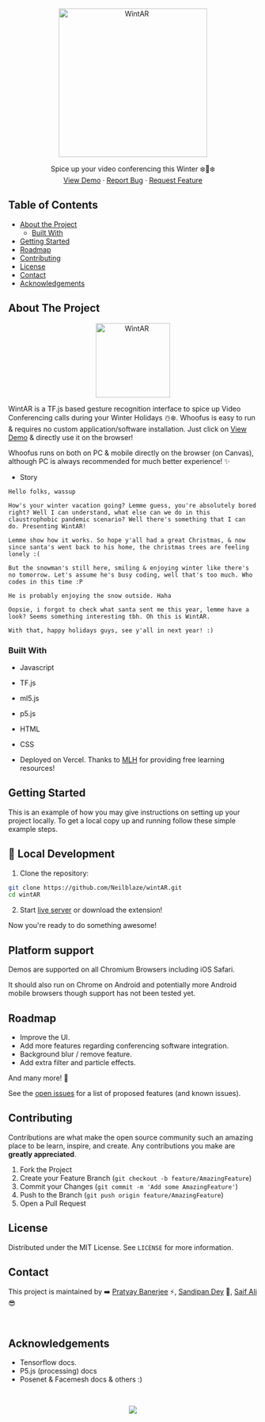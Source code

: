 <br />
<p align="center">
  <a href="https://hohoholidays.us/">
    <img src="https://raw.githubusercontent.com/Neilblaze/wintAR/main/images/wintAR.png" width="300px" alt="WintAR" >
  </a>

  <p align="center">
    Spice up your video conferencing this Winter ❄️🎅❄️
    <br />
    <a href="https://hohoholidays.us/">View Demo</a>
    ·
    <a href="https://github.com/Neilblaze/wintAR/issues/new/choose">Report Bug</a>
    ·
    <a href="https://github.com/Neilblaze/wintAR/issues">Request Feature</a>
  </p>
</p>



<!-- TABLE OF CONTENTS -->
## Table of Contents

* [About the Project](#about-the-project)
  * [Built With](#built-with)
* [Getting Started](#getting-started)
* [Roadmap](#roadmap)
* [Contributing](#contributing)
* [License](#license)
* [Contact](#contact)
* [Acknowledgements](#acknowledgements)



<!-- ABOUT THE PROJECT -->
## About The Project

<p align="center">
  <a href="https://hohoholidays.us">
    <img src="https://raw.githubusercontent.com/Neilblaze/wintAR/main/images/favicon.png" width="150px" height="150px" alt="WintAR" >
  </a>

WintAR is a TF.js based gesture recognition interface to spice up Video Conferencing calls during your Winter Holidays ☃️❄️. Whoofus is easy to run & requires no custom application/software installation. Just click on [View Demo](https://hohoholidays.us) & directly use it on the browser! 

Whoofus runs on both on PC & mobile directly on the browser (on Canvas), although PC is always recommended for much better experience! ✨

- Story
```
Hello folks, wassup

How's your winter vacation going? Lemme guess, you're absolutely bored right? Well I can understand, what else can we do in this claustrophobic pandemic scenario? Well there's something that I can do. Presenting WintAR!

Lemme show how it works. So hope y'all had a great Christmas, & now since santa's went back to his home, the christmas trees are feeling lonely :(

But the snowman's still here, smiling & enjoying winter like there's no tomorrow. Let's assume he's busy coding, well that's too much. Who codes in this time :P

He is probably enjoying the snow outside. Haha

Oopsie, i forgot to check what santa sent me this year, lemme have a look? Seems something interesting tbh. Oh this is WintAR.

With that, happy holidays guys, see y'all in next year! :)
```

### Built With

- Javascript
- TF.js
- ml5.js
- p5.js
- HTML
- CSS

- Deployed on Vercel. Thanks to [MLH](https://mlh.io/) for providing free learning resources!

<!-- GETTING STARTED -->
## Getting Started

This is an example of how you may give instructions on setting up your project locally.
To get a local copy up and running follow these simple example steps.

<!-- LOCAL DEVELOPMENT -->
## :rocket: Local Development

1. Clone the repository:

```bash
git clone https://github.com/Neilblaze/wintAR.git
cd wintAR
```

2. Start [live server](https://stackoverflow.com/questions/43807041/live-reload-refresh-solution-for-html-css-in-2017) or download the extension!

Now you're ready to do something awesome!

## Platform support

Demos are supported on all Chromium Browsers including iOS Safari.

It should also run on Chrome on Android and potentially more Android mobile browsers though support has not been tested yet.


<!-- ROADMAP -->

## Roadmap

- Improve the UI.
- Add more features regarding conferencing software integration.
- Background blur / remove feature.
- Add extra filter and particle effects.

And many more! 🌟

See the [open issues](https://github.com/Neilblaze/wintAR/issues) for a list of proposed features (and known issues).



<!-- CONTRIBUTING -->
## Contributing

Contributions are what make the open source community such an amazing place to be learn, inspire, and create. Any contributions you make are **greatly appreciated**.

1. Fork the Project
2. Create your Feature Branch (`git checkout -b feature/AmazingFeature`)
3. Commit your Changes (`git commit -m 'Add some AmazingFeature'`)
4. Push to the Branch (`git push origin feature/AmazingFeature`)
5. Open a Pull Request


<!-- LICENSE -->
## License

Distributed under the MIT License. See `LICENSE` for more information.


<!-- CONTACT -->
## Contact

This project is maintained by ➡️ [Pratyay Banerjee](https://github.com/Neilblaze) ⚡, [Sandipan Dey](https://github.com/sandipndev) 🍕, [Saif Ali](https://github.com/fias786) 😎

<br />

<!-- ACKNOWLEDGEMENT -->
## Acknowledgements

- Tensorflow docs.
- P5.js (processing) docs
- Posenet & Facemesh docs & others :)

<br />
<p align="center">
  <a href="https://vercel.com">
    <img src="https://raw.githubusercontent.com/Neilblaze/Anyxz/c805c8727a84c4fd1aba8d3a52d30412acaa9524/assets/powered-by-vercel.svg" >
  </a>
</p>
